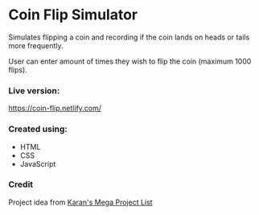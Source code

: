 # Coin Flip Simulator

Simulates flipping a coin and recording if the coin lands on heads or tails more frequently.

User can enter amount of times they wish to flip the coin (maximum 1000 flips).

### Live version: ###
https://coin-flip.netlify.com/

### Created using: ###
- HTML
- CSS
- JavaScript

### Credit ###
Project idea from [Karan's Mega Project List](https://github.com/karan/Projects)
